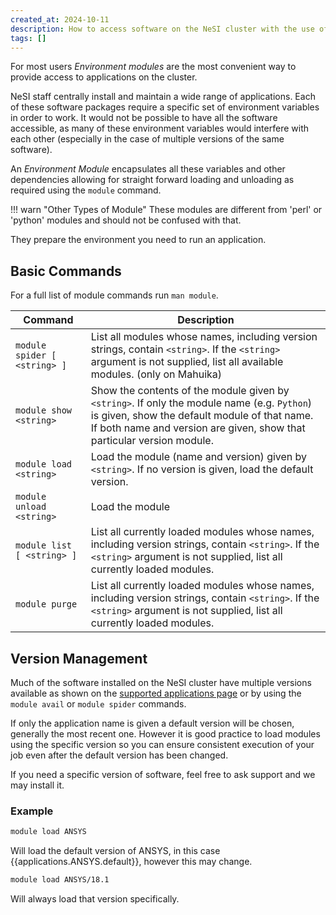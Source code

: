 ```yaml
---
created_at: 2024-10-11
description: How to access software on the NeSI cluster with the use of environment modules.
tags: []
---
```





For most users _Environment modules_ are the most convenient way to provide access to applications on the cluster.

NeSI staff centrally install and maintain a wide range of applications. Each of these software packages require a specific set of environment variables in order to work. It would not be possible to have all the software accessible, as many of these environment variables would interfere with each other (especially in the case of multiple versions of the same software).

An _Environment Module_ encapsulates all these variables and other dependencies allowing for straight forward loading and unloading as required using the `module` command.

!!! warn  "Other Types of Module"
    These modules are different from 'perl' or 'python' modules and should not be confused with that.

They prepare the environment you need to run an application.

## Basic Commands

For a full list of module commands run `man module`.

| Command | Description |
| - | - |
| `module spider [ <string> ]` | List all modules whose names, including version strings, contain `<string>`. If the `<string>` argument is not supplied, list all available modules. (only on Mahuika)                                                |
| `module show <string>`       | Show the contents of the module given by `<string>`. If only the module name (e.g. `Python`) is given, show the default module of that name. If both name and version are given, show that particular version module. |
| `module load <string>`       | Load the module (name and version) given by `<string>`. If no version is given, load the default version.|
| `module unload <string>`     | Load the module |
| `module list [ <string> ]`   | List all currently loaded modules whose names, including version strings, contain `<string>`. If the `<string>` argument is not supplied, list all currently loaded modules. |
| `module purge`               | List all currently loaded modules whose names, including version strings, contain `<string>`. If the `<string>` argument is not supplied, list all currently loaded modules.                                          |

## Version Management

Much of the software installed on the NeSI cluster have multiple
versions available as shown on the
[supported applications page](../Supported_Applications/index.md)
or by using the `module avail` or `module spider` commands.

If only the application name is given a default version will be chosen,
generally the most recent one. However it is good practice to load
modules using the specific version so you can ensure consistent
execution of your job even after the default version has been changed.

If you need a specific version of software, feel free to ask support and
we may install it.

### Example

``` sh
module load ANSYS
```

Will load the default version of ANSYS, in this case {{applications.ANSYS.default}}, however
this may change.

``` sh
module load ANSYS/18.1
```

Will always load that version specifically.

